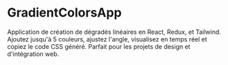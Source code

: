 # GradientColorsApp
Application de création de dégradés linéaires en React, Redux, et Tailwind. Ajoutez jusqu'à 5 couleurs, ajustez l'angle, visualisez en temps réel et copiez le code CSS généré. Parfait pour les projets de design et d'intégration web.
